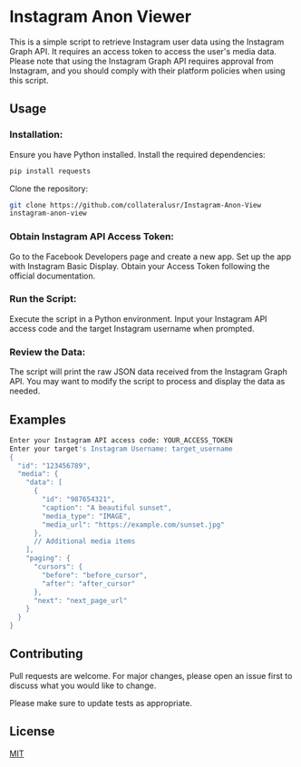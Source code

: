 # Instagram Anon Viewer


This is a simple script to retrieve Instagram user data using the Instagram Graph API. It requires an access token to access the user's media data. Please note that using the Instagram Graph API requires approval from Instagram, and you should comply with their platform policies when using this script.


## Usage

### Installation:
Ensure you have Python installed.
Install the required dependencies: 
```bash
pip install requests
```
Clone the repository: 
```bash 
git clone https://github.com/collateralusr/Instagram-Anon-View
instagram-anon-view
```


### Obtain Instagram API Access Token:
Go to the Facebook Developers page and create a new app.
Set up the app with Instagram Basic Display.
Obtain your Access Token following the official documentation.
### Run the Script:
Execute the script in a Python environment.
Input your Instagram API access code and the target Instagram username when prompted.
### Review the Data:
The script will print the raw JSON data received from the Instagram Graph API. You may want to modify the script to process and display the data as needed.

## Examples
```bash
Enter your Instagram API access code: YOUR_ACCESS_TOKEN
Enter your target's Instagram Username: target_username
{
  "id": "123456789",
  "media": {
    "data": [
      {
        "id": "987654321",
        "caption": "A beautiful sunset",
        "media_type": "IMAGE",
        "media_url": "https://example.com/sunset.jpg"
      },
      // Additional media items
    ],
    "paging": {
      "cursors": {
        "before": "before_cursor",
        "after": "after_cursor"
      },
      "next": "next_page_url"
    }
  }
}


```


## Contributing

Pull requests are welcome. For major changes, please open an issue first to discuss what you would like to change.

Please make sure to update tests as appropriate.

## License

[MIT](https://choosealicense.com/licenses/mit/)
